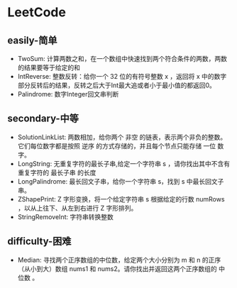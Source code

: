 # LeetCode
## easily-简单
- TwoSum: 计算两数之和，在一个数组中快速找到两个符合条件的两数，两数的结果要等于给定的和
- IntReverse: 整数反转：给你一个 32 位的有符号整数 x ，返回将 x 中的数字部分反转后的结果，反转之后大于Int最大追或者小于最小值的都返回0。
- Palindrome: 数字Integer回文串判断
## secondary-中等
- SolutionLinkList: 两数相加，给你两个 非空 的链表，表示两个非负的整数。它们每位数字都是按照 逆序 的方式存储的，并且每个节点只能存储 一位 数字。
- LongString: 无重复字符的最长子串,给定一个字符串 s ，请你找出其中不含有重复字符的 最长子串 的长度
- LongPalindrome: 最长回文子串，给你一个字符串 s，找到 s 中最长回文子串。
- ZShapePrint:  Z 字形变换，将一个给定字符串 s 根据给定的行数 numRows ，以从上往下、从左到右进行 Z 字形排列。
- StringRemoveInt: 字符串转换整数
## difficulty-困难
- Median: 寻找两个正序数组的中位数，给定两个大小分别为 m 和 n 的正序（从小到大）数组 nums1 和 nums2。请你找出并返回这两个正序数组的 中位数 。